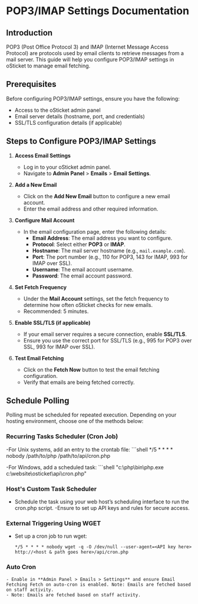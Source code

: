 <!--Documentation page
https://docs.osticket.com/en/latest/Getting%20Started/POP3-IMAP%20Settings.html
-->

# POP3/IMAP Settings Documentation

## Introduction
POP3 (Post Office Protocol 3) and IMAP (Internet Message Access Protocol) are protocols used by email clients to retrieve messages from a mail server. This guide will help you configure POP3/IMAP settings in oSticket to manage email fetching.

## Prerequisites
Before configuring POP3/IMAP settings, ensure you have the following:
- Access to the oSticket admin panel
- Email server details (hostname, port, and credentials)
- SSL/TLS configuration details (if applicable)

## Steps to Configure POP3/IMAP Settings

1. **Access Email Settings**
   - Log in to your oSticket admin panel.
   - Navigate to **Admin Panel** > **Emails** > **Email Settings**.
   <!-- " Enable mail fetch in Admin Panel => Settings => Email Settings "- This format is not the same like the other documentation. So, it is not allowed and need to be remediated.-->


2. **Add a New Email**
   - Click on the **Add New Email** button to configure a new email account.
   - Enter the email address and other required information.


3. **Configure Mail Account**
   - In the email configuration page, enter the following details:
     - **Email Address**: The email address you want to configure.
     - **Protocol**: Select either **POP3** or **IMAP**.
     - **Hostname**: The mail server hostname (e.g., `mail.example.com`).
     - **Port**: The port number (e.g., 110 for POP3, 143 for IMAP, 993 for IMAP over SSL).
     - **Username**: The email account username.
     - **Password**: The email account password.


4. **Set Fetch Frequency**
   - Under the **Mail Account** settings, set the fetch frequency to determine how often oSticket checks for new emails.
   - Recommended: 5 minutes.

   
5. **Enable SSL/TLS (if applicable)**
   - If your email server requires a secure connection, enable **SSL/TLS**.
   - Ensure you use the correct port for SSL/TLS (e.g., 995 for POP3 over SSL, 993 for IMAP over SSL).


6. **Test Email Fetching**
   - Click on the **Fetch Now** button to test the email fetching configuration.
   - Verify that emails are being fetched correctly.

   
## Schedule Polling

Polling must be scheduled for repeated execution. Depending on your hosting environment, choose one of the methods below:

### Recurring Tasks Scheduler (Cron Job)

  -For Unix systems, add an entry to the crontab file:
      ```shell
       */5 * * * * nobody /path/to/php /path/to/api/cron.php

 -For Windows, add a scheduled task:
     ```shell
        "c:\php\bin\php.exe c:\website\osticket\api\cron.php"

### Host's Custom Task Scheduler

  - Schedule the task using your web host’s scheduling interface to run the cron.php script. -Ensure to set up API keys and rules for secure access.

### External Triggering Using WGET

   - Set up a cron job to run wget:
     ```shell
     */5 * * * * nobody wget -q -O /dev/null --user-agent=<API key here> http://<host & path goes here>/api/cron.php

### Auto Cron

    - Enable in **Admin Panel > Emails > Settings** and ensure Email Fetching Fetch on auto-cron is enabled. Note: Emails are fetched based on staff activity.
    - Note: Emails are fetched based on staff activity.

<!--Analysis and Explanation
The documentation was reorganized to enhance clarity, improve user experience, and ensure alignment with best industry practices for technical documentation. The restructuring was guided by the following principles:

Clarity and Readability: Each step is presented in a clear and concise manner, using a numerical list to ensure users can easily follow the sequence of actions required to configure POP3/IMAP settings. This reduces the likelihood of errors and misunderstandings.

Content Hierarchy: The documentation is structured with a clear hierarchy, starting with an introduction that explains the purpose and benefits of POP3/IMAP, followed by prerequisites, and then a step-by-step guide. This logical flow helps users understand the context before diving into the technical steps.

Standardized Methods: By adhering to standardized methods for technical writing, such as using consistent terminology and formatting, the documentation ensures that users can quickly grasp the instructions and apply them correctly.

Corporate and Executive Standards: The documentation reflects a professional tone and structure suitable for a corporate environment. Clear instructions, coupled with a logical progression of steps, ensure that users can implement email fetching configurations efficiently and effectively, thereby enhancing the overall functionality of the oSticket system.

Rewriting and organizing the documentation in this manner ensures that it is user-friendly, reduces the potential for errors, and aligns with the high standards expected in corporate technical documentation.-->